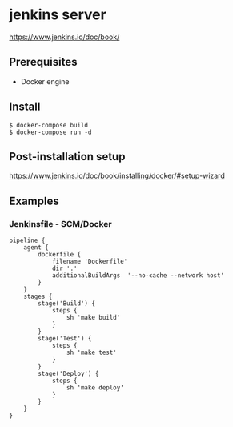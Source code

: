 # jenkins server

https://www.jenkins.io/doc/book/


## Prerequisites

- Docker engine


## Install

```
$ docker-compose build
$ docker-compose run -d
```


## Post-installation setup

https://www.jenkins.io/doc/book/installing/docker/#setup-wizard


## Examples

### Jenkinsfile - SCM/Docker

```
pipeline {
    agent {
        dockerfile {
            filename 'Dockerfile'
            dir '.'
            additionalBuildArgs  '--no-cache --network host'
        }
    }
    stages {
        stage('Build') {
            steps {
                sh 'make build'
            }
        }
        stage('Test') {
            steps {
                sh 'make test'
            }
        }
        stage('Deploy') {
            steps {
                sh 'make deploy'
            }
        }
    }
}

```
